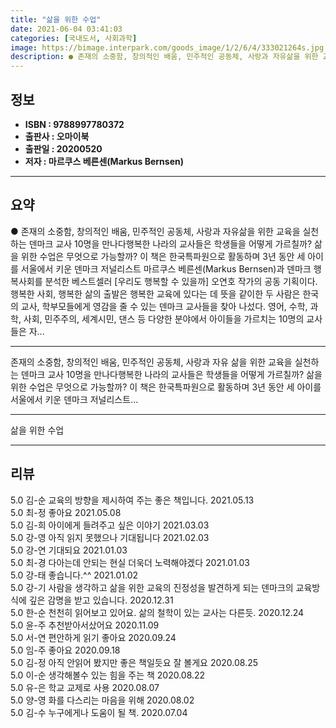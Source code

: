 ```yaml
---
title: "삶을 위한 수업"
date: 2021-06-04 03:41:03
categories: [국내도서, 사회과학]
image: https://bimage.interpark.com/goods_image/1/2/6/4/333021264s.jpg
description: ● 존재의 소중함, 창의적인 배움, 민주적인 공동체, 사랑과 자유삶을 위한 교육을 실천하는 덴마크 교사 10명을 만나다행복한 나라의 교사들은 학생들을 어떻게 가르칠까? 삶을 위한 수업은 무엇으로 가능할까? 이 책은 한국특파원으로 활동하며 3년 동안 세 아이를 서울에서 키운 덴마크 저널
---
```


## **정보**

- **ISBN : 9788997780372**
- **출판사 : 오마이북**
- **출판일 : 20200520**
- **저자 : 마르쿠스 베른센(Markus Bernsen)**

------



## **요약**

●  존재의 소중함, 창의적인 배움, 민주적인 공동체, 사랑과 자유삶을 위한 교육을 실천하는 덴마크 교사 10명을 만나다행복한 나라의 교사들은 학생들을 어떻게 가르칠까? 삶을 위한 수업은 무엇으로 가능할까? 이 책은 한국특파원으로 활동하며 3년 동안 세 아이를 서울에서 키운 덴마크 저널리스트 마르쿠스 베른센(Markus Bernsen)과 덴마크 행복사회를 분석한 베스트셀러 [우리도 행복할 수 있을까] 오연호 작가의 공동 기획이다. 행복한 사회, 행복한 삶의 출발은 행복한 교육에 있다는 데 뜻을 같이한 두 사람은 한국의 교사, 학부모들에게 영감을 줄 수 있는 덴마크 교사들을 찾아 나섰다. 영어, 수학, 과학, 사회, 민주주의, 세계시민, 댄스 등 다양한 분야에서 아이들을 가르치는 10명의 교사들은 자...

------

존재의 소중함, 창의적인 배움, 민주적인 공동체, 사랑과 자유
삶을 위한 교육을 실천하는 덴마크 교사 10명을 만나다행복한 나라의 교사들은 학생들을 어떻게 가르칠까? 삶을 위한 수업은 무엇으로 가능할까? 이 책은 한국특파원으로 활동하며 3년 동안 세 아이를 서울에서 키운 덴마크 저널리스트... 

------


삶을 위한 수업 

------


## **리뷰** 

5.0 김-순 교육의 방향을 제시하여 주는 좋은 책입니다. 2021.05.13 <br/>5.0 최-정 좋아요 2021.05.08 <br/>5.0 김-희 아이에게 들려주고 싶은 이야기 2021.03.03 <br/>5.0 강-영 아직 읽지 못했으나 기대됩니다 2021.02.03 <br/>5.0 강-연 기대되요 2021.01.03 <br/>5.0 최-경 다아는데 안되는 현실
더욱더 노력해야겠다 2021.01.03 <br/>5.0 강-태 좋습니다.^^ 2021.01.02 <br/>5.0 강-기 사람을 생각하고 삶을 위한 교육의 진정성을 발견하게 되는 덴마크의 교육방식에 깊은 감명을 받고 있습니다. 2020.12.31 <br/>5.0 한-순 천천히 읽어보고 있어요. 삶의 철학이 있는 교사는 다른듯. 2020.12.24 <br/>5.0 윤-주 추천받아서샀어요 2020.11.09 <br/>5.0 서-연 편안하게 읽기 좋아요 2020.09.24 <br/>5.0 임-주 좋아요 2020.09.18 <br/>5.0 김-정 아직 안읽어 봤지만 좋은 책일듯요 잘 볼게요 2020.08.25 <br/>5.0 이-순 생각해볼수 있는 힘을 주는 책 2020.08.22 <br/>5.0 유-은 학교 교제로 사용 2020.08.07 <br/>5.0 양-영 화를 다스리는 마음을 위해 2020.08.02 <br/>5.0 김-수 누구에게나 도움이 될 책.  2020.07.04 <br/>